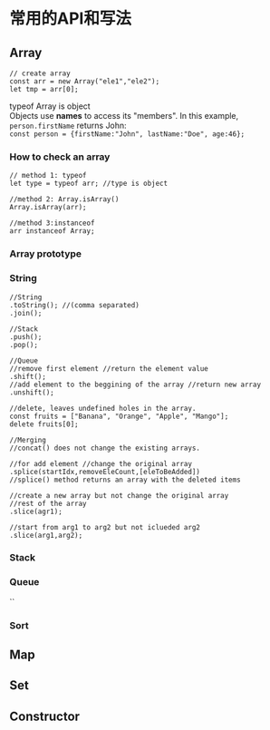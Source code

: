 # 常用的API和写法

## Array

```
// create array
const arr = new Array("ele1","ele2");
let tmp = arr[0];
```

typeof Array is object\
Objects use **names** to access its "members". In this example, `person.firstName` returns John:\
`const person = {firstName:"John", lastName:"Doe", age:46};`

### How to check an array

```
// method 1: typeof
let type = typeof arr; //type is object

//method 2: Array.isArray()
Array.isArray(arr);

//method 3:instanceof 
arr instanceof Array;
```

### Array prototype

### String

```
//String
.toString(); //(comma separated)
.join();

//Stack
.push();
.pop();

//Queue
//remove first element //return the element value
.shift();
//add element to the beggining of the array //return new array
.unshift();

//delete, leaves undefined holes in the array.
const fruits = ["Banana", "Orange", "Apple", "Mango"];
delete fruits[0];

//Merging
//concat() does not change the existing arrays.

//for add element //change the original array
.splice(startIdx,removeEleCount,[eleToBeAdded])
//splice() method returns an array with the deleted items

//create a new array but not change the original array
//rest of the array
.slice(agr1); 

//start from arg1 to arg2 but not iclueded arg2
.slice(arg1,arg2);
```

### Stack

### Queue

``

### Sort

## Map

## Set

## Constructor

